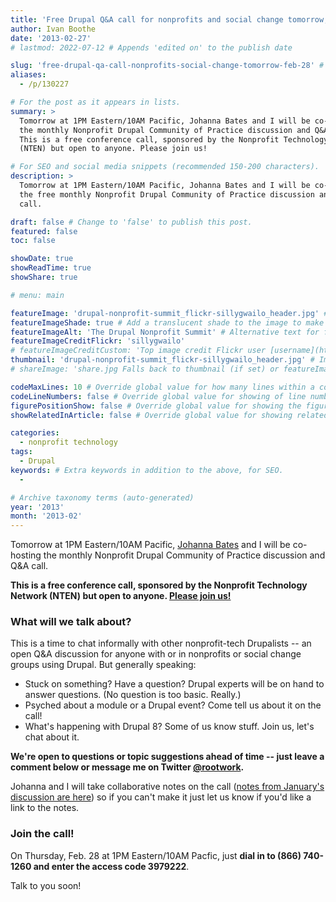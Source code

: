 ```yaml
---
title: 'Free Drupal Q&A call for nonprofits and social change tomorrow, Feb. 28'
author: Ivan Boothe
date: '2013-02-27'
# lastmod: 2022-07-12 # Appends 'edited on' to the publish date

slug: 'free-drupal-qa-call-nonprofits-social-change-tomorrow-feb-28' # Recommended length is 3 to 5 words.
aliases:
  - /p/130227

# For the post as it appears in lists.
summary: >
  Tomorrow at 1PM Eastern/10AM Pacific, Johanna Bates and I will be co-hosting
  the monthly Nonprofit Drupal Community of Practice discussion and Q&A call.
  This is a free conference call, sponsored by the Nonprofit Technology Network
  (NTEN) but open to anyone. Please join us!

# For SEO and social media snippets (recommended 150-200 characters).
description: >
  Tomorrow at 1PM Eastern/10AM Pacific, Johanna Bates and I will be co-hosting
  the free monthly Nonprofit Drupal Community of Practice discussion and Q&A
  call.

draft: false # Change to 'false' to publish this post.
featured: false
toc: false

showDate: true
showReadTime: true
showShare: true

# menu: main

featureImage: 'drupal-nonprofit-summit_flickr-sillygwailo_header.jpg' # Top image on post.
featureImageShade: true # Add a translucent shade to the image to make overlaid text easier to read.
featureImageAlt: 'The Drupal Nonprofit Summit' # Alternative text for featured image.
featureImageCreditFlickr: 'sillygwailo'
# featureImageCreditCustom: 'Top image credit Flickr user [username](https://www.flickr.com/photos/username).'
thumbnail: 'drupal-nonprofit-summit_flickr-sillygwailo_header.jpg' # Image in lists of posts.
# shareImage: 'share.jpg Falls back to thumbnail (if set) or featureImage.

codeMaxLines: 10 # Override global value for how many lines within a code block before auto-collapsing.
codeLineNumbers: false # Override global value for showing of line numbers within code block.
figurePositionShow: false # Override global value for showing the figure label.
showRelatedInArticle: false # Override global value for showing related posts in this series at the end of the content.

categories:
  - nonprofit technology
tags:
  - Drupal
keywords: # Extra keywords in addition to the above, for SEO.
  -

# Archive taxonomy terms (auto-generated)
year: '2013'
month: '2013-02'
---
```


Tomorrow at 1PM Eastern/10AM Pacific,
[Johanna Bates](https://devcollaborative.com/about-us) and I will be co-hosting
the monthly Nonprofit Drupal Community of Practice discussion and Q&A call.

**This is a free conference call, sponsored by the Nonprofit Technology Network
(NTEN) but open to anyone.
[Please join us!](https://groups.drupal.org/node/283848)**

### What will we talk about?

This is a time to chat informally with other nonprofit-tech Drupalists -- an
open Q&A discussion for anyone with or in nonprofits or social change groups
using Drupal. But generally speaking:

- Stuck on something? Have a question? Drupal experts will be on hand to answer
  questions. (No question is too basic. Really.)
- Psyched about a module or a Drupal event? Come tell us about it on the call!
- What's happening with Drupal 8? Some of us know stuff. Join us, let's chat
  about it.

**We're open to questions or topic suggestions ahead of time -- just leave a
comment below or message me on Twitter
[@rootwork](https://twitter.com/rootwork).**

Johanna and I will take collaborative notes on the call
([notes from January's discussion are here](https://docs.google.com/document/d/1_D3_YPJv1tMFzicfgnM6N0xTn86wGGSe5cxmSEbnLdg/edit))
so if you can't make it just let us know if you'd like a link to the notes.

### Join the call!

On Thursday, Feb. 28 at 1PM Eastern/10AM Pacfic, just **dial in to (866)
740-1260 and enter the access code 3979222**.

Talk to you soon!
